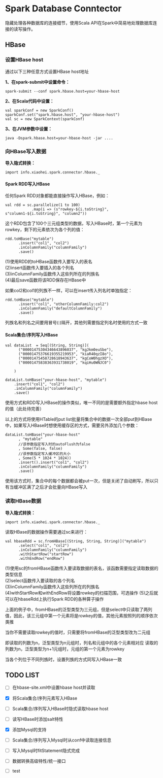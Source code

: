 # Spark Database Conntector

隐藏处理各种数据库的连接细节，使用Scala API在Spark中简易地处理数据库连接的读写操作。

## HBase

### 设置HBase host

通过以下三种任意方式设置HBase host地址

**1、在spark-submit中设置命令：**

```
spark-submit --conf spark.hbase.host=your-hbase-host
```

**2、在Scala代码中设置：**

```
val sparkConf = new SparkConf()
sparkConf.set("spark.hbase.host", "your-hbase-host")
val sc = new SparkContext(sparkConf)
```

**3、在JVM参数中设置：**

```
java -Dspark.hbase.host=your-hbase-host -jar ....
```

### 向HBase写入数据

**导入隐式转换：**

```
import info.xiaohei.spark.connector.hbase._
```

#### Spark RDD写入HBase

任何Spark RDD对象都能直接操作写入HBase，例如：

```
val rdd = sc.parallelize(1 to 100)
            .map(i => (s"rowkey-${i.toString}", s"column1-${i.toString}", "column2"))
```

这个RDD包含了100个三元组类型的数据，写入HBase时，第一个元素为rowkey，剩下的元素依次为各个列的值：

```
rdd.toHBase("mytable")
      .insert("col1", "col2")
      .inColumnFamily("columnFamily")
      .save()
```

(1)使用RDD的toHBase函数传入要写入的表名   
(2)insert函数传入要插入的各个列名   
(3)inColumnFamily函数传入这些列所在的列族名   
(4)最后save函数将该RDD保存在HBase中

如果col2和col1的列族不一样，可以在insert传入列名时单独指定：

```
rdd.toHBase("mytable")
      .insert("col1", "otherColumnFamily:col2")
      .inColumnFamily("defaultColumnFamily")
      .save()
```

列族名和列名之间要用冒号(:)隔开，其他列需要指定列名时使用的方式一致

#### Scala集合/序列写入HBase

```
val dataList  = Seq[(String, String)](
      ("00001475304346643896037", "kgJkm0euSbe"),
      ("00001475376619355219953", "kiaR40qzI8o"),
      ("00001475458728618943637", "kgCoW0hgzXO"),
      ("00001475838363931738019", "kqiHu0WNJC0")

    )

dataList.toHBase("your-hbase-host", "mytable")
	.insert("col1", "col2")
	.inColumnFamily("columnFamily")
	.save()
```

使用方式和RDD写入HBase的操作类似，唯一不同的是需要额外指定hbase host的值（此处待完善）

以上的方式将使用HTable的put list批量将集合中的数据一次全部put到HBase中，如果写入HBase时想使用缓存区的方式，需要另外添加几个参数：

```
dataList.toHBase("your-hbase-host"
      , "mytable"
      //该参数指定写入时的autoFlush为false
      , Some(false, false)
      //该参数指定写入缓冲区的大小
      , Some(5 * 1024 * 1024))
      .insert().insert("col1", "col2")
      .inColumnFamily("columnFamily")
      .save()
```

使用该方式时，集合中的每个数据都会被put一次，但是关闭了自动刷写，所以只有当缓冲区满了之后才会批量向HBase写入

### 读取HBase数据

**导入隐式转换：**

```
import info.xiaohei.spark.connector.hbase._
```

读取HBase的数据操作需要通过sc来进行：

```
val hbaseRdd = sc.fromHBase[(String, String, String)]("mytable")
      .select("col1", "col2")
      .inColumnFamily("columnFamily")
      .withStartRow("startRow")
      .withEndRow("endRow")
```

(1)使用sc的fromHBase函数传入要读取数据的表名，该函数需要指定读取数据的类型信息   
(2)select函数传入要读取的各个列名   
(3)inColumnFamily函数传入这些列所在的列族名   
(4)withStartRow和withEndRow将设置rowkey的扫描范围，可选操作
(5)之后就可以在hbaseRdd上执行Spark RDD的各种算子操作

上面的例子中，fromHBase的泛型类型为三元组，但是select中只读取了两列值，因此，该三元组中第一个元素将是rowkey的值，其他元素按照列的顺序依次类推   

当你不需要读取rowkey的值时，只需要将fromHBase的泛型类型改为二元组

即读取的列数为n，泛型类型为n元组时，列名和元组中的各个元素相对应
读取的列数为n，泛型类型为n+1元组时，元组的第一个元素为rowkey

当各个列位于不同列族时，设置列族的方式同写入HBase一致

## TODO LIST

- [ ] 在hbase-site.xml中设置hbase host并读取   
- [x] 将Scala集合/序列元素写入HBase   
- [ ] Scala集合/序列写入HBase时隐式读取hbase host
- [ ] 读写HBase时添加salt特性
- [x] 添加Mysql的支持
- [ ] Scala集合/序列写入Mysql时从conf中读取连接信息
- [ ] 写入Mysql时fitStatement隐式完成
- [ ] 数据转换高级特性/统一接口
- [ ] test


